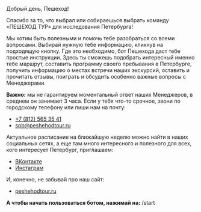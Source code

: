 Добрый день, Пешеход!

Спасибо за то, что выбрал или собираешься выбрать команду «ПЕШЕХОД ТУР» для исследования Петербурга!

Мы хотим быть полезными и помочь тебе разобраться со всеми вопросами. Выбирай нужную тебе информацию, кликнув на подходящую кнопку. Где это необходимо, бот Пешехода даст тебе простые инструкции. Здесь ты сможешь подобрать интересный именно тебе маршрут, составить программу своего пребывания в Петербурге, получить информацию о местах встречи наших экскурсий, оставить и прочитать отзывы, поиграть и обсудить особенно важные вопросы с Менеджерами.

**Важно:** мы не гарантируем моментальный ответ наших Менеджеров, в среднем он занимает 3 часа. Если у тебя что-то срочное, звони по городскому телефону или пиши нам на почту:

* [+7 (812) 565 35 41](call:+78125653541)
* [spb@peshehodtour.ru](mailto:spb@peshehodtour.ru)

Актуальное расписание на ближайшую неделю можно найти в наших социальных сетях, а еще там много интересного и полезного для всех, кого интересует Петербург, приглашаем:

* [ВКонтакте](https://vk.com/peshehodtour)
* [Инстаграм](https://www.instagram.com/peshehod.spb)

И, конечно, не забывай про наш сайт:

* [peshehodtour.ru](https://peshehodtour.ru)

**А чтобы начать пользоваться ботом, нажимай на:** /start